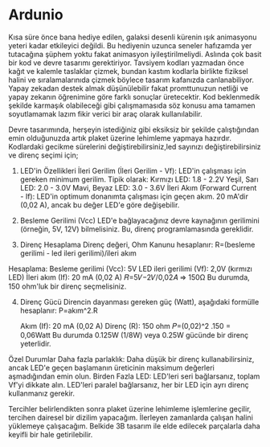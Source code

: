 # Ardunio
 Kısa süre önce bana hediye edilen, galaksi desenli kürenin ışık animasyonu yeteri kadar etkileyici değildi.
Bu hediyenin uzunca seneler hafızamda yer tutacağına şüphem yoktu fakat animasyon iyileştirilmeliydi.
Aslında çok basit bir kod ve devre tasarımı gerektiriyor.
Tavsiyem kodları yazmadan önce kağıt ve kalemle taslaklar çizmek,
bundan kastım kodlarla birlikte fiziksel halini ve sıralamalarınıda çizmek böylece tasarım kafanızda canlanabiliyor.
Yapay zekadan destek almak düşünülebilir fakat promttunuzun netliği ve yapay zekanın öğrenimine göre farklı sonuçlar üretecektir.
Kod beklenmedik şekilde karmaşık olabileceği gibi çalışmamasıda söz konusu ama tamamen soyutlamamak lazım fikir verici bir araç olarak kullanılabilir.

 Devre tasarımında, herşeyin istediğiniz gibi eksiksiz bir şekilde çalıştığından emin olduğunuzda artık plaket üzerine lehimleme yapmaya hazırdır.
Kodlardaki gecikme sürelerini değiştirebilirsiniz,led sayınızı değiştirebilirsiniz ve direnç seçimi için;

1. LED'in Özellikleri
  İleri Gerilim (İleri Gerilim - Vf): LED'in çalışması için gereken minimum gerilim. Tipik olarak:
  Kırmızı LED: 1.8 - 2.2V
  Yeşil, Sarı LED: 2.0 - 3.0V
  Mavi, Beyaz LED: 3.0 - 3.6V
  İleri Akım (Forward Current - If): LED'in optimum donanımta çalışması için geçen akım. 20 mA'dir (0,02 A), ancak bu değer LED'e göre değişebilir.

2. Besleme Gerilimi (Vcc)
  LED'e bağlayacağınız devre kaynağının gerilimini (örneğin, 5V, 12V) bilmelisiniz. Bu, direnç programlamasında gereklidir.

3. Direnç Hesaplama
  Direnç değeri, Ohm Kanunu hesaplanır:
  R=(besleme gerilimi - led ileri gerilimi)/ileri akım​

  Hesaplama:
    Besleme gerilimi (Vcc): 5V
    LED ileri gerilimi (Vf): 2,0V (kırmızı LED)
    İleri akım (If): 20 mA (0,02 A)
    𝑅=5𝑉−2𝑉/0,02𝐴   => 150Ω
    Bu durumda, 150 ohm'luk bir direnç seçmelisiniz.

4. Direnç Gücü
  Direncin dayanması gereken güç (Watt), aşağıdaki formülle hesaplanır: P=akım^2.R

    Akım (If): 20 mA (0,02 A)
    Direnç (R): 150 ohm
    𝑃=(0,02)^2 .150 = 0,06Watt
    Bu durumda 0.125W (1/8W) veya 0.25W gücünde bir direnç yeterlidir.

Özel Durumlar
  Daha fazla parlaklık: Daha düşük bir direnç kullanabilirsiniz, ancak LED'e geçen başlamanın üreticinin maksimum değerleri aşmadığından emin olun.
  Birden Fazla LED:
  LED'leri seri bağlarsanız, toplam Vf'yi dikkate alın.
  LED'leri paralel bağlarsanız, her bir LED için ayrı direnç kullanmanız gerekir.

 Tercihler belirlendikten sonra plaket üzerine lehimleme işlemlerine geçilir, tercihen dairesel bir dizilim yapacağım.
İlerleyen zamanlarda çalışan halini yüklemeye çalışacağım. Belkide 3B tasarım ile elde edilecek parçalarla daha keyifli bir hale getirilebilir.
